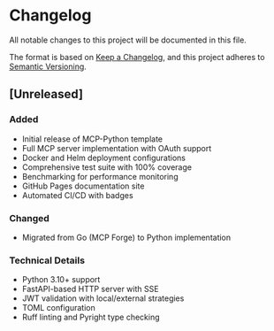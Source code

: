 # Changelog

All notable changes to this project will be documented in this file.

The format is based on [Keep a Changelog](https://keepachangelog.com/en/1.0.0/),
and this project adheres to [Semantic Versioning](https://semver.org/spec/v2.0.0.html).

## [Unreleased]

### Added

- Initial release of MCP-Python template
- Full MCP server implementation with OAuth support
- Docker and Helm deployment configurations
- Comprehensive test suite with 100% coverage
- Benchmarking for performance monitoring
- GitHub Pages documentation site
- Automated CI/CD with badges

### Changed

- Migrated from Go (MCP Forge) to Python implementation

### Technical Details

- Python 3.10+ support
- FastAPI-based HTTP server with SSE
- JWT validation with local/external strategies
- TOML configuration
- Ruff linting and Pyright type checking
